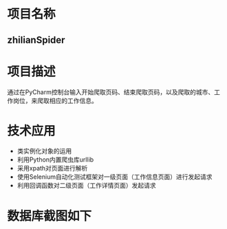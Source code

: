# 项目名称
## zhilianSpider
# 项目描述
通过在PyCharm控制台输入开始爬取页码、结束爬取页码，以及爬取的城市、工作岗位，来爬取相应的工作信息。
# 技术应用
- 类实例化对象的运用
- 利用Python内置爬虫库urllib
- 采用xpath对页面进行解析
- 使用Selenium自动化测试框架对一级页面（工作信息页面）进行发起请求
- 利用回调函数对二级页面（工作详情页面）发起请求
# 数据库截图如下


